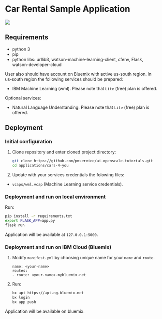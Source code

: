 # Car Rental Sample Application

![](https://github.com/pmservice/ai-openscale-tutorials/raw/master/notebooks/images/cars4u_app.png?raw=true)

## Requirements

- python 3
- pip
- python libs: urllib3, watson-machine-learning-client, cfenv, Flask, watson-developer-cloud

User also should have account on Bluemix with active us-south region. In us-south region the following services should be prepared:
- IBM Machine Learning (wml). Please note that `Lite` (free) plan is offered.

Optional services:
- Natural Language Understanding. Please note that `Lite` (free) plan is offered.

## Deployment

### Initial configuration

1. Clone repository and enter cloned project directory:

   ```bash
   git clone https://github.com/pmservice/ai-openscale-tutorials.git
   cd applications/cars-4-you
   ```

2. Update with your services credentials the folowing files:

- `vcaps/wml.vcap` (Machine Learning service credentials).

### Deployment and run on local environment

Run:

```bash
pip install -r requirements.txt
export FLASK_APP=app.py
flask run
```

Application will be available at `127.0.0.1:5000`.

### Deployment and run on IBM Cloud (Bluemix)

1. Modify `manifest.yml` by choosing unique name for your `name` and `route`. 

   ```
   name: <your-name>
   routes:
   - route: <your-name>.mybluemix.net
   ```

2. Run:

   ```bash
   bx api https://api.ng.bluemix.net
   bx login
   bx app push
   ```

Application will be available on bluemix.
